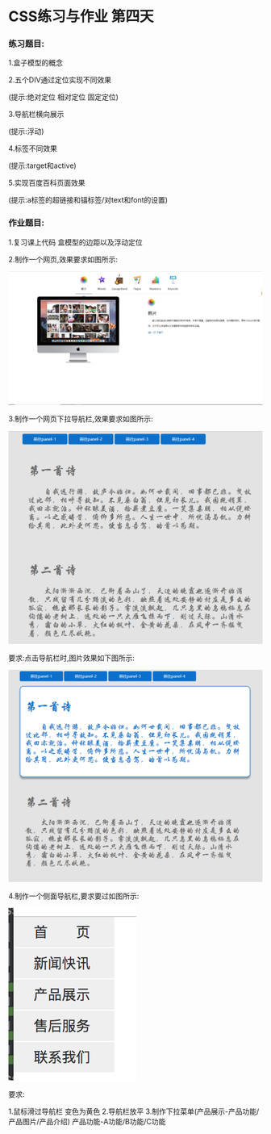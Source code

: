 # CSS练习与作业 第四天

### 练习题目:

1.盒子模型的概念

2.五个DIV通过定位实现不同效果

(提示:绝对定位 相对定位 固定定位)

3.导航栏横向展示

(提示:浮动)

4.标签不同效果

(提示:target和active)

5.实现百度百科页面效果

(提示:a标签的超链接和锚标签/对text和font的设置)

### 作业题目:

1.复习课上代码 盒模型的边距以及浮动定位

2.制作一个网页,效果要求如图所示:

![lijiewei](../../image/css/css04/hw01.jpg)

3.制作一个网页下拉导航栏,效果要求如图所示:

![xialacaida](../../image/css/css04/hw02.png)

要求:点击导航栏时,图片效果如下图所示:

![dw](../../image/css/css04/hw02_1.png)

4.制作一个侧面导航栏,要求要过如图所示:

![xialacaida](../../image/css/css04/hw03.png)

要求:

1.鼠标滑过导航栏 变色为黄色
2.导航栏放平 
3.制作下拉菜单(产品展示-产品功能/产品图片/产品介绍) 产品功能-A功能/B功能/C功能